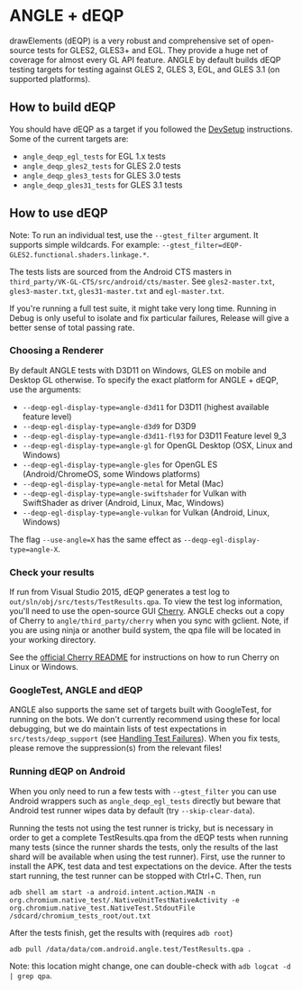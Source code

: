 # ANGLE + dEQP

drawElements (dEQP) is a very robust and comprehensive set of open-source
tests for GLES2, GLES3+ and EGL. They provide a huge net of coverage for
almost every GL API feature. ANGLE by default builds dEQP testing targets for
testing against GLES 2, GLES 3, EGL, and GLES 3.1 (on supported platforms).

## How to build dEQP

You should have dEQP as a target if you followed the [DevSetup](DevSetup.md)
instructions. Some of the current targets are:

  * `angle_deqp_egl_tests` for EGL 1.x tests
  * `angle_deqp_gles2_tests` for GLES 2.0 tests
  * `angle_deqp_gles3_tests` for GLES 3.0 tests
  * `angle_deqp_gles31_tests` for GLES 3.1 tests

## How to use dEQP

Note:
To run an individual test, use the `--gtest_filter` argument.
It supports simple wildcards. For example: `--gtest_filter=dEQP-GLES2.functional.shaders.linkage.*`.

The tests lists are sourced from the Android CTS masters in
`third_party/VK-GL-CTS/src/android/cts/master`. See `gles2-master.txt`,
`gles3-master.txt`, `gles31-master.txt` and `egl-master.txt`.

If you're running a full test suite, it might take very long time. Running in
Debug is only useful to isolate and fix particular failures, Release will give
a better sense of total passing rate.

### Choosing a Renderer

By default ANGLE tests with D3D11 on Windows, GLES on mobile and Desktop GL otherwise.
To specify the exact platform for ANGLE + dEQP, use the arguments:

  * `--deqp-egl-display-type=angle-d3d11` for D3D11 (highest available feature level)
  * `--deqp-egl-display-type=angle-d3d9` for D3D9
  * `--deqp-egl-display-type=angle-d3d11-fl93` for D3D11 Feature level 9_3
  * `--deqp-egl-display-type=angle-gl` for OpenGL Desktop (OSX, Linux and Windows)
  * `--deqp-egl-display-type=angle-gles` for OpenGL ES (Android/ChromeOS, some Windows platforms)
  * `--deqp-egl-display-type=angle-metal` for Metal (Mac)
  * `--deqp-egl-display-type=angle-swiftshader` for Vulkan with SwiftShader as driver (Android, Linux, Mac, Windows)
  * `--deqp-egl-display-type=angle-vulkan` for Vulkan (Android, Linux, Windows)

The flag `--use-angle=X` has the same effect as `--deqp-egl-display-type=angle-X`.

### Check your results

If run from Visual Studio 2015, dEQP generates a test log to
`out/sln/obj/src/tests/TestResults.qpa`. To view the test log information, you'll need to
use the open-source GUI
[Cherry](https://android.googlesource.com/platform/external/cherry). ANGLE
checks out a copy of Cherry to `angle/third_party/cherry` when you sync with
gclient. Note, if you are using ninja or another build system, the qpa file
will be located in your working directory.

See the [official Cherry README](https://android.googlesource.com/platform/external/cherry/+/master/README)
for instructions on how to run Cherry on Linux or Windows.

### GoogleTest, ANGLE and dEQP

ANGLE also supports the same set of targets built with GoogleTest, for running
on the bots. We don't currently recommend using these for local debugging, but
we do maintain lists of test expectations in `src/tests/deqp_support` (see
[Handling Test Failures](TestingAndProcesses.md)). When
you fix tests, please remove the suppression(s) from the relevant files!

### Running dEQP on Android

When you only need to run a few tests with `--gtest_filter` you can use Android wrappers such as `angle_deqp_egl_tests` directly but beware that Android test runner wipes data by default (try `--skip-clear-data`).

Running the tests not using the test runner is tricky, but is necessary in order to get a complete TestResults.qpa from the dEQP tests when running many tests (since the runner shards the tests, only the results of the last shard will be available when using the test runner). First, use the runner to install the APK, test data and test expectations on the device. After the tests start running, the test runner can be stopped with Ctrl+C. Then, run
```
adb shell am start -a android.intent.action.MAIN -n org.chromium.native_test/.NativeUnitTestNativeActivity -e org.chromium.native_test.NativeTest.StdoutFile /sdcard/chromium_tests_root/out.txt
```
After the tests finish, get the results with (requires `adb root`)
```
adb pull /data/data/com.android.angle.test/TestResults.qpa .
```
Note: this location might change, one can double-check with `adb logcat -d | grep qpa`.
